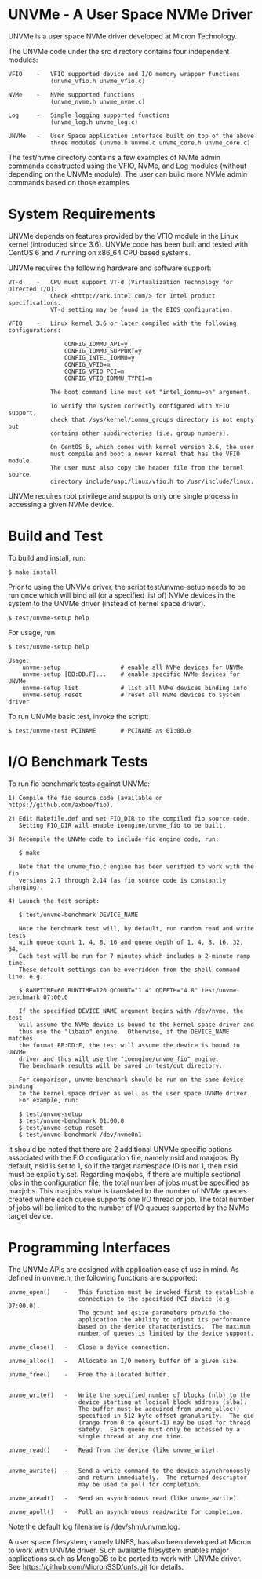 UNVMe - A User Space NVMe Driver
================================

UNVMe is a user space NVMe driver developed at Micron Technology.

The UNVMe code under the src directory contains four independent modules:

    VFIO    -   VFIO supported device and I/O memory wrapper functions
                (unvme_vfio.h unvme_vfio.c)

    NVMe    -   NVMe supported functions
                (unvme_nvme.h unvme_nvme.c)

    Log     -   Simple logging supported functions
                (unvme_log.h unvme_log.c)

    UNVMe   -   User Space application interface built on top of the above
                three modules (unvme.h unvme.c unvme_core.h unvme_core.c)


The test/nvme directory contains a few examples of NVMe admin commands constructed
using the VFIO, NVMe, and Log modules (without depending on the UNVMe module).
The user can build more NVMe admin commands based on those examples.



System Requirements
===================

UNVMe depends on features provided by the VFIO module in the Linux kernel
(introduced since 3.6).  UNVMe code has been built and tested with
CentOS 6 and 7 running on x86_64 CPU based systems.

UNVMe requires the following hardware and software support:

    VT-d    -   CPU must support VT-d (Virtualization Technology for Directed I/O).
                Check <http://ark.intel.com/> for Intel product specifications.
                VT-d setting may be found in the BIOS configuration.

    VFIO    -   Linux kernel 3.6 or later compiled with the following configurations:

                    CONFIG_IOMMU_API=y
                    CONFIG_IOMMU_SUPPORT=y
                    CONFIG_INTEL_IOMMU=y
                    CONFIG_VFIO=m
                    CONFIG_VFIO_PCI=m
                    CONFIG_VFIO_IOMMU_TYPE1=m

                The boot command line must set "intel_iommu=on" argument.

                To verify the system correctly configured with VFIO support,
                check that /sys/kernel/iommu_groups directory is not empty but
                contains other subdirectories (i.e. group numbers).

                On CentOS 6, which comes with kernel version 2.6, the user
                must compile and boot a newer kernel that has the VFIO module.
                The user must also copy the header file from the kernel source
                directory include/uapi/linux/vfio.h to /usr/include/linux.


UNVMe requires root privilege and supports only one single process in
accessing a given NVMe device.



Build and Test
==============

To build and install, run:

    $ make install


Prior to using the UNVMe driver, the script test/unvme-setup needs to be
run once which will bind all (or a specified list of) NVMe devices in
the system to the UNVMe driver (instead of kernel space driver).

    $ test/unvme-setup help


For usage, run:

    $ test/unvme-setup help

    Usage:
        unvme-setup                 # enable all NVMe devices for UNVMe
        unvme-setup [BB:DD.F]...    # enable specific NVMe devices for UNVMe
        unvme-setup list            # list all NVMe devices binding info
        unvme-setup reset           # reset all NVMe devices to system driver


To run UNVMe basic test, invoke the script:

    $ test/unvme-test PCINAME       # PCINAME as 01:00.0



I/O Benchmark Tests
===================

To run fio benchmark tests against UNVMe:

    1) Compile the fio source code (available on https://github.com/axboe/fio).

    2) Edit Makefile.def and set FIO_DIR to the compiled fio source code.
       Setting FIO_DIR will enable ioengine/unvme_fio to be built.

    3) Recompile the UNVMe code to include fio engine code, run:
    
       $ make

       Note that the unvme_fio.c engine has been verified to work with the fio
       versions 2.7 through 2.14 (as fio source code is constantly changing).

    4) Launch the test script:
    
       $ test/unvme-benchmark DEVICE_NAME

       Note the benchmark test will, by default, run random read and write tests
       with queue count 1, 4, 8, 16 and queue depth of 1, 4, 8, 16, 32, 64.
       Each test will be run for 7 minutes which includes a 2-minute ramp time.
       These default settings can be overridden from the shell command line, e.g.:

       $ RAMPTIME=60 RUNTIME=120 QCOUNT="1 4" QDEPTH="4 8" test/unvme-benchmark 07:00.0

       If the specified DEVICE_NAME argument begins with /dev/nvme, the test
       will assume the NVMe device is bound to the kernel space driver and
       thus use the "libaio" engine.  Otherwise, if the DEVICE_NAME matches
       the format BB:DD:F, the test will assume the device is bound to UNVMe
       driver and thus will use the "ioengine/unvme_fio" engine.
       The benchmark results will be saved in test/out directory.

       For comparison, unvme-benchmark should be run on the same device binding
       to the kernel space driver as well as the user space UVNMe driver.
       For example, run:

       $ test/unvme-setup
       $ test/unvme-benchmark 01:00.0
       $ test/unvme-setup reset
       $ test/unvme-benchmark /dev/nvme0n1


It should be noted that there are 2 additional UNVMe specific options
associated with the FIO configuration file, namely nsid and maxjobs.
By default, nsid is set to 1, so if the target namespace ID is not 1,
then nsid must be explicitly set.  Regarding maxjobs, if there are multiple
sectional jobs in the configuration file, the total number of jobs must be
specified as maxjobs.  This maxjobs value is translated to the number of
NVMe queues created where each queue supports one I/O thread or job.
The total number of jobs will be limited to the number of I/O queues 
supported by the NVMe target device.



Programming Interfaces
======================

The UNVMe APIs are designed with application ease of use in mind.
As defined in unvme.h, the following functions are supported:

    unvme_open()    -   This function must be invoked first to establish a
                        connection to the specified PCI device (e.g. 07:00.0).
                        The qcount and qsize parameters provide the
                        application the ability to adjust its performance
                        based on the device characteristics.  The maximum
                        number of queues is limited by the device support.

    unvme_close()   -   Close a device connection.

    unvme_alloc()   -   Allocate an I/O memory buffer of a given size.

    unvme_free()    -   Free the allocated buffer.


    unvme_write()   -   Write the specified number of blocks (nlb) to the
                        device starting at logical block address (slba).
                        The buffer must be acquired from unvme_alloc()
                        specified in 512-byte offset granularity.  The qid
                        (range from 0 to qcount-1) may be used for thread
                        safety.  Each queue must only be accessed by a
                        single thread at any one time.

    unvme_read()    -   Read from the device (like unvme_write).


    unvme_awrite()  -   Send a write command to the device asynchronously
                        and return immediately.  The returned descriptor
                        may be used to poll for completion.

    unvme_aread()   -   Send an asynchronous read (like unvme_awrite).

    unvme_apoll()   -   Poll an asynchronous read/write for completion.


Note the default log filename is /dev/shm/unvme.log.

A user space filesystem, namely UNFS, has also been developed at Micron
to work with UNVMe driver.  Such available filesystem enables major
applications such as MongoDB to be ported to work with UNVMe driver.
See https://github.com/MicronSSD/unfs.git for details.



